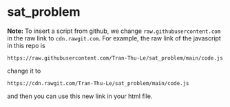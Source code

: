 # sat_problem 

**Note:** To insert a script from github, we change `raw.githubusercontent.com` in the raw link to `cdn.rawgit.com`.
For example, the raw link of the javascript in this repo is
```
https://raw.githubusercontent.com/Tran-Thu-Le/sat_problem/main/code.js
```
change it to 
```
https://cdn.rawgit.com/Tran-Thu-Le/sat_problem/main/code.js
```
and then you can use this new link in your html file.